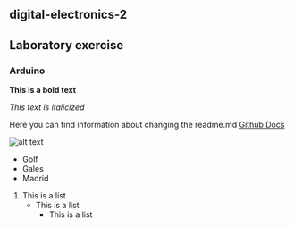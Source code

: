 ## digital-electronics-2
## Laboratory exercise
### Arduino

**This is a bold text**

*This text is italicized*

Here you can find information about changing the readme.md [Github Docs](https://docs.github.com/en/get-started/writing-on-github/getting-started-with-writing-and-formatting-on-github/basic-writing-and-formatting-syntax#headings)

![alt text](https://myoctocat.com/assets/images/base-octocat.svg)


- Golf
- Gales
- Madrid


1. This is a list
   - This is a list
     - This is a list
